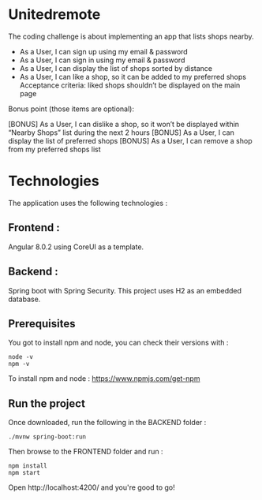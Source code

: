 # Unitedremote

The coding challenge is about implementing an app that lists shops nearby.
- As a User, I can sign up using my email & password
- As a User, I can sign in using my email & password
- As a User, I can display the list of shops sorted by distance
- As a User, I can like a shop, so it can be added to my preferred shops
    Acceptance criteria: liked shops shouldn’t be displayed on the main page

Bonus point (those items are optional):

[BONUS] As a User, I can dislike a shop, so it won’t be displayed within “Nearby Shops” list during the next 2 hours
[BONUS] As a User, I can display the list of preferred shops
[BONUS] As a User, I can remove a shop from my preferred shops list

# Technologies

The application uses the following technologies :

## Frontend :

Angular 8.0.2 using CoreUI as a template.

## Backend :

Spring boot with Spring Security.
This project uses H2 as an embedded database.

## Prerequisites

You got to install npm and node, you can check their versions with :
```
node -v
npm -v
```
To install npm and node :
https://www.npmjs.com/get-npm

## Run the project

Once downloaded, run the following in the BACKEND folder :
```
./mvnw spring-boot:run
```
Then browse to the FRONTEND folder and run :
```
npm install
npm start
```

Open http://localhost:4200/ and you're good to go!
